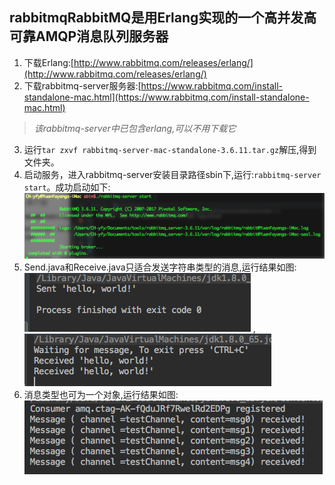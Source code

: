 ## rabbitmqRabbitMQ是用Erlang实现的一个高并发高可靠AMQP消息队列服务器  
1. 下载Erlang:[http://www.rabbitmq.com/releases/erlang/](http://www.rabbitmq.com/releases/erlang/)  
2. 下载rabbitmq-server服务器:[https://www.rabbitmq.com/install-standalone-mac.html](https://www.rabbitmq.com/install-standalone-mac.html)   
> *该rabbitmq-server中已包含erlang,可以不用下载它*  

3. 运行`tar zxvf rabbitmq-server-mac-standalone-3.6.11.tar.gz`解压,得到文件夹。
4. 启动服务，进入rabbitmq-server安装目录路径sbin下,运行:`rabbitmq-server start`。成功启动如下:![Alt-text](/images/rabbit1.png) 
5. Send.java和Receive.java只适合发送字符串类型的消息,运行结果如图:![Alt-text](/images/rabbit2.png) , ![Alt-text](/images/rabbit3.png)  
6. 消息类型也可为一个对象,运行结果如图:![Alt-text](/images/rabbit4.png)

